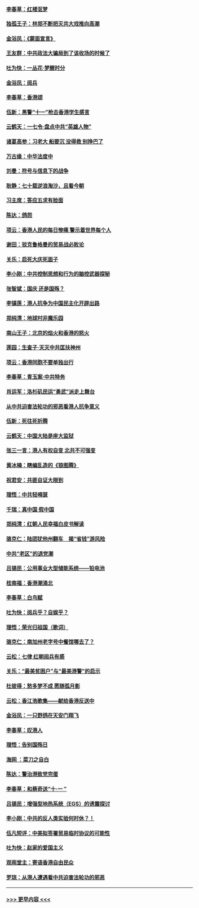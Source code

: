 #### [李春草：红楼沤梦](../pages/nsc993/n11569673.md?t=10050911) 
#### [独孤王子：林郑不断把灭共大戏推向高潮](../pages/nsc993/n11569381.md?t=10050911) 
#### [金浴凤：《蒙面宣言》](../pages/nsc993/n11569368.md?t=10050911) 
#### [王友群：中共政法大骗局到了该收场的时候了](../pages/nsc993/n11568940.md?t=10050911) 
#### [吐为快：一丛花‧梦醒时分](../pages/nsc993/n11567491.md?t=10050911) 
#### [金浴凤：阅兵](../pages/nsc993/n11567454.md?t=10050911) 
#### [李春草：香港颂](../pages/nsc993/n11567444.md?t=10050911) 
#### [伍新：黑警“十一”枪击香港学生感言](../pages/nsc993/n11567426.md?t=10050911) 
#### [云鹤天：一七令‧盘点中共“英雄人物”](../pages/nsc993/n11567091.md?t=10050911) 
#### [诸葛高参：习老大 船要沉 没得救 别挣巴了](../pages/nsc993/n11566976.md?t=10050911) 
#### [万古缘：中华法度中](../pages/nsc993/n11566726.md?t=10050911) 
#### [刘曼：符号与信息下的战争](../pages/nsc993/n11564655.md?t=10050911) 
#### [耿静：七十载逆浪淘沙，且看今朝](../pages/nsc993/n11564520.md?t=10050911) 
#### [习主席：答应五求有脸面](../pages/nsc993/n11563953.md?t=10050911) 
#### [陈达：鸽怨](../pages/nsc993/n11561879.md?t=10050911) 
#### [项云：香港人民的每日惨痛  警示着世界每个人](../pages/nsc993/n11559273.md?t=10050911) 
#### [谢田：驳克鲁格曼的贸易战必败论](../pages/nsc993/n11555840.md?t=10050911) 
#### [关乐：启死大庆死面子](../pages/nsc993/n11556823.md?t=10050911) 
#### [李小刚：中共控制思想和行为的脑控武器探秘](../pages/nsc993/n11556776.md?t=10050911) 
#### [张智斌：国庆  还是国殇？](../pages/nsc993/n11556617.md?t=10050911) 
#### [李镇莲：港人抗争为中国民主化开辟出路](../pages/nsc993/n11556570.md?t=10050911) 
#### [郑纯清：地球村非魔乐园](../pages/nsc993/n11555415.md?t=10050911) 
#### [南山王子：北京的焰火和香港的怒火](../pages/nsc993/n11555318.md?t=10050911) 
#### [莲园：生查子·天灭中共匡扶神州](../pages/nsc993/n11555302.md?t=10050911) 
#### [项云：香港同胞不要单独出行](../pages/nsc993/n11555276.md?t=10050911) 
#### [李春草：青玉案‧中共特务](../pages/nsc993/n11552356.md?t=10050911) 
#### [肖运军：洛杉矶民运“勇武”派走上舞台](../pages/nsc993/n11551595.md?t=10050911) 
#### [从中共迫害法轮功的邪恶看港人抗争意义](../pages/nsc993/n11540858.md?t=10050911) 
#### [伍新：死往死折腾](../pages/nsc993/n11550174.md?t=10050911) 
#### [云鹤天：中国大陆是座大监狱](../pages/nsc993/n11550155.md?t=10050911) 
#### [张三一言：港人有权自变 北共不可强变](../pages/nsc993/n11550132.md?t=10050911) 
#### [黄冰楠：瞎编乱造的《狼图腾》](../pages/nsc993/n11550082.md?t=10050911) 
#### [祝君安：共匪自证大限到](../pages/nsc993/n11550041.md?t=10050911) 
#### [理悟：中共轻嘚瑟](../pages/nsc993/n11547978.md?t=10050911) 
#### [千瑞：真中国 假中国](../pages/nsc993/n11547865.md?t=10050911) 
#### [郑纯清：红朝人民幸福白皮书解读](../pages/nsc993/n11547499.md?t=10050911) 
#### [骆克仁：陆团犹他州翻车　揭“省钱”游风险](../pages/nsc993/n11546977.md?t=10050911) 
#### [中共“老区”的退党潮](../pages/nsc993/n11545995.md?t=10050911) 
#### [吕锡民：公用事业大型储能系统——铅电池](../pages/nsc993/n11545701.md?t=10050911) 
#### [桂南福：香港潮涌北](../pages/nsc993/n11545682.md?t=10050911) 
#### [李春草：白鸟赋](../pages/nsc993/n11545663.md?t=10050911) 
#### [吐为快：阅兵乎？自娱乎？](../pages/nsc993/n11545625.md?t=10050911) 
#### [理悟：荣光归祖国（歌词）](../pages/nsc993/n11545616.md?t=10050911) 
#### [骆克仁：南加州老字号中餐馆哪去了？](../pages/nsc993/n11545120.md?t=10050911) 
#### [云松：七律 红朝阅兵有感](../pages/nsc993/n11542394.md?t=10050911) 
#### [关乐：“最美贫困户”与“最美港警”的启示](../pages/nsc993/n11542252.md?t=10050911) 
#### [杜彼得：愁多梦不成 愿随孤月影](../pages/nsc993/n11540296.md?t=10050911) 
#### [云松：香江浩歌集——献给香港反送中](../pages/nsc993/n11540149.md?t=10050911) 
#### [金浴凤：一只野鸽在天安门翔飞](../pages/nsc993/n11540280.md?t=10050911) 
#### [李春草：叹港人](../pages/nsc993/n11540119.md?t=10050911) 
#### [理悟：告别国殇日](../pages/nsc993/n11539610.md?t=10050911) 
#### [海网 ：菜刀之自白](../pages/nsc993/n11539597.md?t=10050911) 
#### [陈达：警治港致党完蛋](../pages/nsc993/n11538127.md?t=10050911) 
#### [李春草：和蔡奇送“十·一 ”](../pages/nsc993/n11537810.md?t=10050911) 
#### [吕锡民：增强型地热系统（EGS）的诱震探讨](../pages/nsc993/n11537765.md?t=10050911) 
#### [李小刚：中共的反人类实验何时休？！](../pages/nsc993/n11537669.md?t=10050911) 
#### [伍凡短评：中美拟签署贸易临时协议的可能性](../pages/nsc993/n11536773.md?t=10050911) 
#### [吐为快：赵家的爱国主义](../pages/nsc993/n11536750.md?t=10050911) 
#### [观雨堂主：寄语香港自由民众](../pages/nsc993/n11536735.md?t=10050911) 
#### [罗琼：从港人遭遇看中共迫害法轮功的邪恶](../pages/nsc993/n11507862.md?t=10050911) 

----
#### [ >>> 更早内容 <<< ](../indexes/nsc993-earlier.md)
